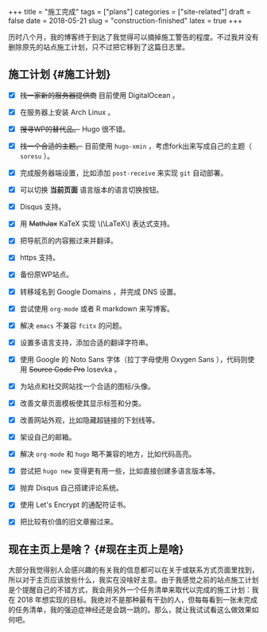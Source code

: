 +++
title = "施工完成"
tags = ["plans"]
categories = ["site-related"]
draft = false
date = 2018-05-21
slug = "construction-finished"
latex = true
+++

历时八个月，我的博客终于到达了我觉得可以摘掉施工警告的程度。不过我并没有删除原先的站点施工计划，只不过把它移到了这篇日志里。


## 施工计划 {#施工计划}

-   [X] ~~找一家新的服务器提供商~~ 目前使用 DigitalOcean 。
-   [X] 在服务器上安装 Arch Linux 。
-   [X] ~~搜寻WP的替代品。~~ Hugo 很不错。
-   [X] ~~找一个合适的主题。~~ 目前使用 `hugo-xmin` ，考虑fork出来写成自己的主题（ `soresu` ）。
-   [X] 完成服务器端设置，比如添加 `post-receive` 来实现 `git` 自动部署。
-   [X] 可以切换 **当前页面** 语言版本的语言切换按钮。
-   [X] Disqus 支持。
-   [X] 用 ~~MathJax~~ KaTeX 实现  \\(\LaTeX\\) 表达式支持。
-   [X] 把导航页的内容搬过来并翻译。
-   [X] https 支持。
-   [X] 备份原WP站点。
-   [X] 转移域名到 Google Domains ，并完成 DNS 设置。
-   [X] 尝试使用 `org-mode` 或者 R markdown 来写博客。
-   [X] 解决 `emacs` 不兼容 `fcitx` 的问题。
-   [X] 设置多语言支持，添加合适的翻译字符串。
-   [X] 使用 Google 的 Noto Sans 字体（拉丁字母使用 Oxygen Sans ），代码则使用 ~~Source Code Pro~~ Iosevka 。
-   [X] 为站点和社交网站找一个合适的图标/头像。
-   [X] 改善文章页面模板使其显示标签和分类。
-   [X] 改善网站外观，比如隐藏超链接的下划线等。
-   [X] 架设自己的邮箱。
-   [X] 解决 `org-mode` 和 `hugo` 略不兼容的地方，比如代码高亮。
-   [X] 尝试把 `hugo new` 变得更有用一些，比如直接创建多语言版本等。
-   [X] 抛弃 Disqus 自己搭建评论系统。
-   [X] 使用 Let's Encrypt 的通配符证书。
-   [X] 把比较有价值的旧文章搬过来。


## 现在主页上是啥？ {#现在主页上是啥}

大部分我觉得别人会感兴趣的有关我的信息都可以在关于或联系方式页面里找到，所以对于主页应该放些什么，我实在没啥好主意。由于我感觉之前的站点施工计划是个提醒自己的不错方式，我会用另外一个任务清单来取代以完成的施工计划：我在 2018 年想实现的目标。我绝对不是那种最有干劲的人，但每每看到一张未完成的任务清单，我的强迫症神经还是会跳一跳的。那么，就让我试试看这么做效果如何吧。
